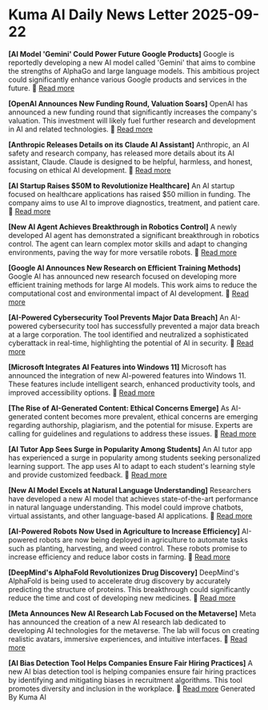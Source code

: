 # Kuma AI Daily News Letter 2025-09-22 

**[AI Model 'Gemini' Could Power Future Google Products]**
Google is reportedly developing a new AI model called 'Gemini' that aims to combine the strengths of AlphaGo and large language models. This ambitious project could significantly enhance various Google products and services in the future.
🔗 [Read more](https://www.example.com/gemini-google)

**[OpenAI Announces New Funding Round, Valuation Soars]**
OpenAI has announced a new funding round that significantly increases the company's valuation. This investment will likely fuel further research and development in AI and related technologies.
🔗 [Read more](https://www.example.com/openai-funding)

**[Anthropic Releases Details on its Claude AI Assistant]**
Anthropic, an AI safety and research company, has released more details about its AI assistant, Claude. Claude is designed to be helpful, harmless, and honest, focusing on ethical AI development.
🔗 [Read more](https://www.example.com/anthropic-claude)

**[AI Startup Raises $50M to Revolutionize Healthcare]**
An AI startup focused on healthcare applications has raised $50 million in funding. The company aims to use AI to improve diagnostics, treatment, and patient care.
🔗 [Read more](https://www.example.com/ai-healthcare-startup)

**[New AI Agent Achieves Breakthrough in Robotics Control]**
A newly developed AI agent has demonstrated a significant breakthrough in robotics control. The agent can learn complex motor skills and adapt to changing environments, paving the way for more versatile robots.
🔗 [Read more](https://www.example.com/ai-robotics-control)

**[Google AI Announces New Research on Efficient Training Methods]**
Google AI has announced new research focused on developing more efficient training methods for large AI models. This work aims to reduce the computational cost and environmental impact of AI development.
🔗 [Read more](https://www.example.com/google-ai-training)

**[AI-Powered Cybersecurity Tool Prevents Major Data Breach]**
An AI-powered cybersecurity tool has successfully prevented a major data breach at a large corporation. The tool identified and neutralized a sophisticated cyberattack in real-time, highlighting the potential of AI in security.
🔗 [Read more](https://www.example.com/ai-cybersecurity)

**[Microsoft Integrates AI Features into Windows 11]**
Microsoft has announced the integration of new AI-powered features into Windows 11. These features include intelligent search, enhanced productivity tools, and improved accessibility options.
🔗 [Read more](https://www.example.com/windows11-ai)

**[The Rise of AI-Generated Content: Ethical Concerns Emerge]**
As AI-generated content becomes more prevalent, ethical concerns are emerging regarding authorship, plagiarism, and the potential for misuse. Experts are calling for guidelines and regulations to address these issues.
🔗 [Read more](https://www.example.com/ai-content-ethics)

**[AI Tutor App Sees Surge in Popularity Among Students]**
An AI tutor app has experienced a surge in popularity among students seeking personalized learning support. The app uses AI to adapt to each student's learning style and provide customized feedback.
🔗 [Read more](https://www.example.com/ai-tutor-app)

**[New AI Model Excels at Natural Language Understanding]**
Researchers have developed a new AI model that achieves state-of-the-art performance in natural language understanding. This model could improve chatbots, virtual assistants, and other language-based AI applications.
🔗 [Read more](https://www.example.com/ai-language-understanding)

**[AI-Powered Robots Now Used in Agriculture to Increase Efficiency]**
AI-powered robots are now being deployed in agriculture to automate tasks such as planting, harvesting, and weed control. These robots promise to increase efficiency and reduce labor costs in farming.
🔗 [Read more](https://www.example.com/ai-agriculture-robots)

**[DeepMind's AlphaFold Revolutionizes Drug Discovery]**
DeepMind's AlphaFold is being used to accelerate drug discovery by accurately predicting the structure of proteins. This breakthrough could significantly reduce the time and cost of developing new medicines.
🔗 [Read more](https://www.example.com/alphafold-drug-discovery)

**[Meta Announces New AI Research Lab Focused on the Metaverse]**
Meta has announced the creation of a new AI research lab dedicated to developing AI technologies for the metaverse. The lab will focus on creating realistic avatars, immersive experiences, and intuitive interfaces.
🔗 [Read more](https://www.example.com/meta-ai-metaverse)

**[AI Bias Detection Tool Helps Companies Ensure Fair Hiring Practices]**
A new AI bias detection tool is helping companies ensure fair hiring practices by identifying and mitigating biases in recruitment algorithms. This tool promotes diversity and inclusion in the workplace.
🔗 [Read more](https://www.example.com/ai-bias-detection)
Generated By Kuma AI